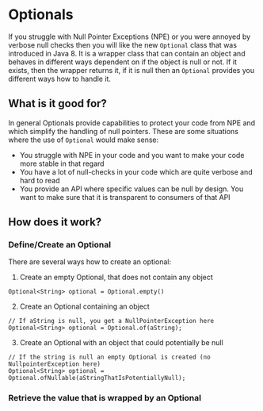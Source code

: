 # Optionals
If you struggle with Null Pointer Exceptions (NPE) or you were annoyed by verbose null checks then you will
like the new `Optional` class that was introduced in Java 8. It is a wrapper class that can contain an object 
and behaves in different ways dependent on if the object is null or not. If it exists, then the wrapper returns
it, if it is null then an `Optional` provides you different ways how to handle it.

## What is it good for?
In general Optionals provide capabilities to protect your code from NPE and which simplify the handling 
of null pointers. These are some situations where the use of `Optional` would make sense:
* You struggle with NPE in your code and you want to make your code more stable in that regard
* You have a lot of null-checks in your code which are quite verbose and hard to read
* You provide an API where specific values can be null by design. You want to make sure that it is transparent
 to consumers of that API  
 
## How does it work?
### Define/Create an Optional
There are several ways how to create an optional:
1. Create an empty Optional, that does not contain any object
```
Optional<String> optional = Optional.empty()
```
2. Create an Optional containing an object
```
// If aString is null, you get a NullPointerException here
Optional<String> optional = Optional.of(aString);
```
3. Create an Optional with an object that could potentially be null
```
// If the string is null an empty Optional is created (no NullpointerException here)
Optional<String> optional = Optional.ofNullable(aStringThatIsPotentiallyNull);
```

### Retrieve the value that is wrapped by an Optional